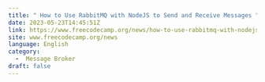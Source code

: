 ```yaml
---
title: " How to Use RabbitMQ with NodeJS to Send and Receive Messages "
date: 2023-05-23T14:45:51Z
link: https://www.freecodecamp.org/news/how-to-use-rabbitmq-with-nodejs/?utm_medium=RSS&utm_source=news.12bit.vn
site: www.freecodecamp.org/news
language: English
category:
  -  Message Broker 
draft: false
---
```

